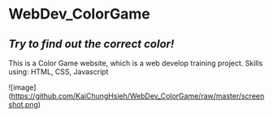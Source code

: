 # WebDev_ColorGame
## _Try to find out the correct color!_

This is a Color Game website, which is a web develop training project.
Skills using: HTML, CSS, Javascript

![image] (https://github.com/KaiChungHsieh/WebDev_ColorGame/raw/master/screenshot.png)
